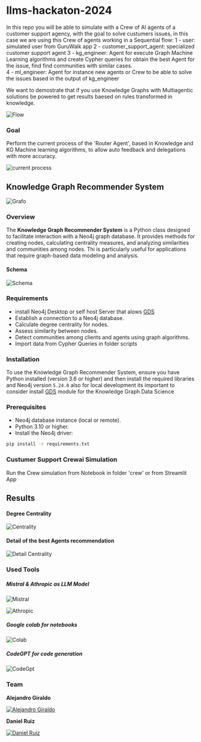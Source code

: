 # llms-hackaton-2024

In this repo you will be able to simulate with a Crew of AI agents of a customer support agency, with the goal to solve custumers issues, in this case we are using this Crew of agents working in a Sequential flow:
    1 -  user: simulated user from GuruWalk app
    2 - customer_support_agent: specialized customer support agent
    3 - kg_engineer: Agent for execute Graph Machine Learning algorithms and create Cypher queries for obtain the best Agent for the issue, find find communities with similar cases.  
    4 - ml_engineer: Agent for instance new agents or Crew to be able to solve the issues based in the output of kg_engineer

We want to demostrate that if you use Knowledge Graphs with Multiagentic solutions be powered to get results baesed on rules transformed in knowledge.

![Flow](./assets/flow.png)

### Goal

Perform the current process of the 'Router Agent', based in Knowledge and KG Machine learning algorithms, to allow auto feedback and delegations with more accuracy.

![current process](./assets/current.png)


## Knowledge Graph Recommender System

![Grafo](./assets/graph.png)

### Overview
The **Knowledge Graph Recommender System** is a Python class designed to facilitate interaction with a Neo4j graph database. It provides methods for creating nodes, calculating centrality measures, and analyzing similarities and communities among nodes. Thi is particularly useful for applications that require graph-based data modeling and analysis.

#### Schema

![Schema](./assets/schema.png)

### Requirements
- install Neo4j Desktop or self host Server that alows [GDS](https://neo4j.com/docs/graph-data-science/current/algorithms/)
- Establish a connection to a Neo4j database.
- Calculate degree centrality for nodes.
- Assess similarity between nodes.
- Detect communities among clients and agents using graph algorithms.
- Import data from Cypher Queries in folder scripts

### Installation
To use the Knowledge Graph Recommender System, ensure you have Python installed (version 3.6 or higher) and then install the required libraries and Neo4j version `5.24.0` also for local development its important to consider install [GDS](https://neo4j.com/docs/graph-data-science/current/algorithms/) module for the Knowledge Graph Data Science


### Prerequisites
- Neo4j database instance (local or remote).
- Python 3.10 or higher.
- Install the Neo4j driver:

```bash
pip install -r requirements.txt
```

### Custumer Support Crewai Simulation
Run the Crew simulation from Notebook in folder 'crew' or from Streamlit App

## Results
 
#### Degree Centrality

![Centrality](./assets/DegreeCentrality.png)

#### Detail of the best Agents recommendation

![Detail Centrality](./assets/DetailDegree.png)

### Used Tools

##### Mistral & Athropic as LLM Model

![Mistral](./assets/mistral-ai.svg)

![Athropic](./assets/claude.jpg)

##### Google colab for notebooks

![Colab](./assets/colab.png)

##### CodeGPT for code generation

![CodeGpt](./assets/codegpt.png)


### Team

**Alejandro Giraldo**

[![Alejandro Giraldo](https://media.licdn.com/dms/image/v2/C5603AQF_VCpp6yXD-w/profile-displayphoto-shrink_200_200/profile-displayphoto-shrink_200_200/0/1614615633542?e=1735776000&v=beta&t=PUF6Fz3__WqlFeZmq8IA31nf5OANqxO5r3RC8zrEXa8)](https://www.linkedin.com/in/alejandrosin/)


**Daniel Ruiz**

[![Daniel Ruiz](https://media.licdn.com/dms/image/v2/D4D03AQHFSsAbCY8FDQ/profile-displayphoto-shrink_200_200/profile-displayphoto-shrink_200_200/0/1686782759750?e=1735776000&v=beta&t=kyAaiCNHXMN9Tqfplgm8jyMLwbqxjZ2J83_iIl1amvE)](https://www.linkedin.com/in/luisdanielruiz-in/)